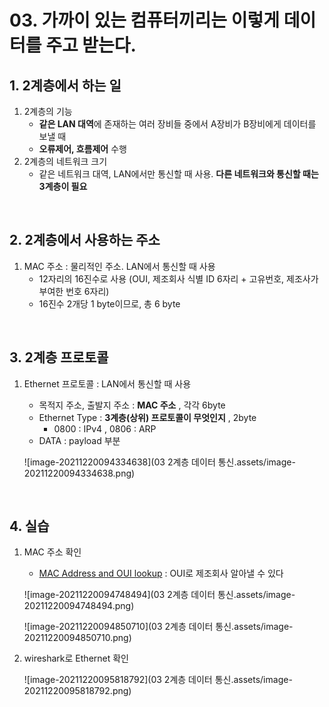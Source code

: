 # 03. 가까이 있는 컴퓨터끼리는 이렇게 데이터를 주고 받는다.



## 1. 2계층에서 하는 일

1. 2계층의 기능
   - **같은 LAN 대역**에 존재하는 여러 장비들 중에서 A장비가 B장비에게 데이터를 보낼 때 
   - **오류제어, 흐름제어** 수행
2. 2계층의 네트워크 크기
   - 같은 네트워크 대역, LAN에서만 통신할 때 사용. **다른 네트워크와 통신할 때는 3계층이 필요**

<br/>

## 2. 2계층에서 사용하는 주소

1. MAC 주소 : 물리적인 주소. LAN에서 통신할 때 사용
   - 12자리의 16진수로 사용 (OUI, 제조회사 식별 ID 6자리 + 고유번호, 제조사가 부여한 번호 6자리)
   - 16진수 2개당 1 byte이므로, 총 6 byte

<br/>

## 3. 2계층 프로토콜

1. Ethernet 프로토콜 : LAN에서 통신할 때 사용

   - 목적지 주소, 출발지 주소 : **MAC 주소** , 각각 6byte
   - Ethernet Type : **3계층(상위) 프로토콜이 무엇인지** , 2byte
     - 0800 : IPv4 , 0806 : ARP
   - DATA : payload 부분

   ![image-20211220094334638](03 2계층 데이터 통신.assets/image-20211220094334638.png)

<br/>

## 4. 실습

1. MAC 주소 확인

   - [MAC Address and OUI lookup](https://aruljohn.com/mac/7085C2) : OUI로 제조회사 알아낼 수 있다

   ![image-20211220094748494](03 2계층 데이터 통신.assets/image-20211220094748494.png)

   ![image-20211220094850710](03 2계층 데이터 통신.assets/image-20211220094850710.png)

2. wireshark로 Ethernet 확인

   ![image-20211220095818792](03 2계층 데이터 통신.assets/image-20211220095818792.png)
